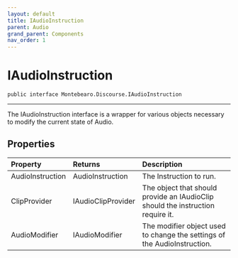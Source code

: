 ```yaml
---
layout: default
title: IAudioInstruction
parent: Audio
grand_parent: Components
nav_order: 1
---
```


# IAudioInstruction



```
public interface Montebearo.Discourse.IAudioInstruction
```

---

The IAudioInstruction interface is a wrapper for various objects necessary to modify the current state of Audio.

## Properties

| Property | Returns | Description |
|:---|:----|:---|
| AudioInstruction | AudioInstruction | The Instruction to run. |
| ClipProvider | IAudioClipProvider | The object that should provide an IAudioClip should the instruction require it. |
| AudioModifier | IAudioModifier | The modifier object used to change the settings of the AudioInstruction. |
